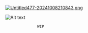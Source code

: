
[![Untitled477-20241008210843.png](https://i.postimg.cc/L4ggdMj1/Untitled477-20241008210843.png)](https://postimg.cc/hhgtx6yD)








![Alt text](https://i.postimg.cc/DfP5XsY6/Untitled475.png)


                  WIP



